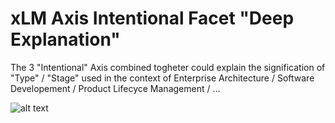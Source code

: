 # xLM Axis Intentional Facet "Deep Explanation"

The 3 "Intentional" Axis combined togheter could explain the signification of "Type" / "Stage" used in the context of Enterprise Architecture / Software Developement / Product Lifecyce Management / ...

![alt text](https://github.com/iPlumb3r/SEAMLESS/blob/master/Images/xLM_Axis_INT_DeepExplanation.jpg)
